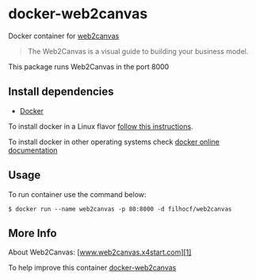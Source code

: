 # docker-web2canvas

Docker container for [web2canvas][1]

> The Web2Canvas is a visual guide to building your business model.

This package runs Web2Canvas in the port 8000

## Install dependencies

  - [Docker][2]

To install docker in a Linux flavor [follow this instructions][3].

To install docker in other operating systems check [docker online documentation][4]

## Usage

To run container use the command below:
```
$ docker run --name web2canvas -p 80:8000 -d filhocf/web2canvas
```

## More Info

About Web2Canvas: [www.web2canvas.x4start.com][1]

To help improve this container [docker-web2canvas][5]


[1]:http://www.web2canvas.x4start.com/
[2]:http://www.docker.com
[3]:http://docs.docker.com/engine/installation/linux/
[4]:http://docs.docker.com
[5]:http://github.com/filhocf/docker-web2canvas
